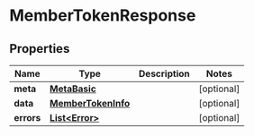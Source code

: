 

# MemberTokenResponse

        

## Properties

| Name | Type | Description | Notes |
|------------ | ------------- | ------------- | -------------|
|**meta** | [**MetaBasic**](MetaBasic.md) |  |  [optional] |
|**data** | [**MemberTokenInfo**](MemberTokenInfo.md) |  |  [optional] |
|**errors** | [**List&lt;Error&gt;**](Error.md) |  |  [optional] |



